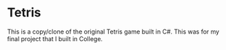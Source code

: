 # Tetris
This is a copy/clone of the original Tetris game built in C#.  This was for my final project that I built in College.
